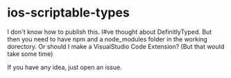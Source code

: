 # ios-scriptable-types

I don't know how to publish this. I#ve thought about DefinitlyTyped. But then you need to have npm and a node_modules folder in the working dorectory.
Or should I make a VisualStudio Code Extension? (But that would take some time)

If you have any idea, just open an issue.
